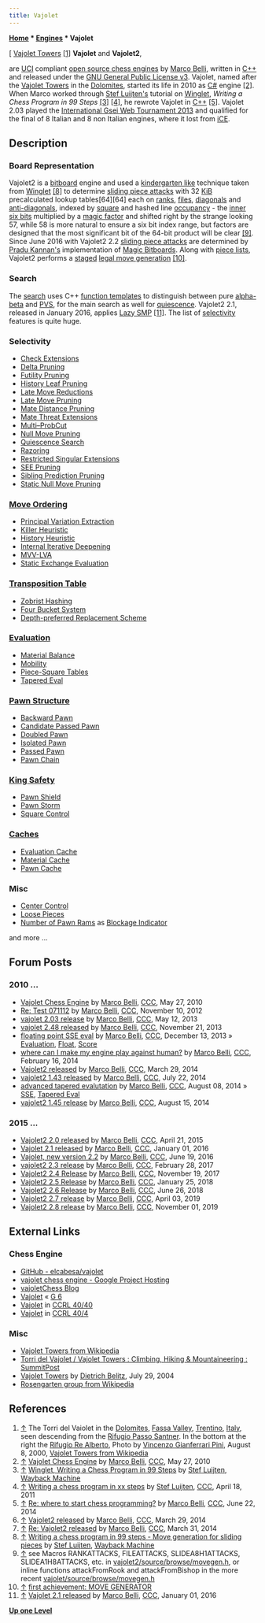 ```yaml
---
title: Vajolet
---
```

**[Home](Home "Home") \* [Engines](Engines "Engines") \* Vajolet**



[ [Vajolet Towers](https://en.wikipedia.org/wiki/Vajolet_Towers) <a id="cite-note-1" href="#cite-ref-1">[1]</a>
**Vajolet** and **Vajolet2**,  

are [UCI](UCI "UCI") compliant [open source chess engines](Category:Open_Source "Category:Open Source") by [Marco Belli](Marco_Belli "Marco Belli"), written in [C++](Cpp "Cpp") and released under the [GNU General Public License v3](Free_Software_Foundation#GPL "Free Software Foundation"). Vajolet, named after the [Vajolet Towers](https://en.wikipedia.org/wiki/Vajolet_Towers) in the [Dolomites](https://en.wikipedia.org/wiki/Dolomites), started its life in 2010 as [C#](C_sharp "C sharp") engine <a id="cite-note-2" href="#cite-ref-2">[2]</a>. When Marco worked through [Stef Luijten's](index.php?title=Stef_Luijten&action=edit&redlink=1 "Stef Luijten (page does not exist)") tutorial on [Winglet](Winglet "Winglet"), *Writing a Chess Program in 99 Steps* <a id="cite-note-3" href="#cite-ref-3">[3]</a> <a id="cite-note-4" href="#cite-ref-4">[4]</a>, he rewrote Vajolet in [C++](Cpp "Cpp") <a id="cite-note-5" href="#cite-ref-5">[5]</a>. Vajolet 2.03 played the [International Gsei Web Tournament 2013](IGWT_2013 "IGWT 2013") and qualified for the final of 8 Italian and 8 non Italian engines, where it lost from [iCE](ICE "ICE"). 



## Description


### Board Representation


Vajolet2 is a [bitboard](Bitboards "Bitboards") engine and used a [kindergarten like](Kindergarten_Bitboards "Kindergarten Bitboards") technique taken from [Winglet](Winglet "Winglet") <a id="cite-note-8" href="#cite-ref-8">[8]</a> to determine [sliding piece attacks](Sliding_Piece_Attacks "Sliding Piece Attacks") with 32 [KiB](https://en.wikipedia.org/wiki/Kibibyte) precalculated lookup tables[64][64] each on [ranks](Ranks "Ranks"), [files](Files "Files"), [diagonals](Diagonals "Diagonals") and [anti-diagonals](Anti-Diagonals "Anti-Diagonals"), indexed by [square](Squares "Squares") and hashed line [occupancy](Occupancy "Occupancy") - the [inner six bits](First_Rank_Attacks#TheOuterSquares "First Rank Attacks") multiplied by a [magic factor](Magic_Bitboards "Magic Bitboards") and shifted right by the strange looking 57, while 58 is more natural to ensure a six bit index range, but factors are designed that the most significant bit of the 64-bit product will be clear <a id="cite-note-9" href="#cite-ref-9">[9]</a>. Since June 2016 with Vajolet2 2.2 [sliding piece attacks](Sliding_Piece_Attacks "Sliding Piece Attacks") are determined by [Pradu Kannan's](Pradu_Kannan "Pradu Kannan") implementation of [Magic Bitboards](Magic_Bitboards "Magic Bitboards"). Along with [piece lists](Piece-Lists "Piece-Lists"), Vajolet2 performs a [staged](Move_Generation#Staged "Move Generation") [legal move generation](Move_Generation#Legal "Move Generation") <a id="cite-note-10" href="#cite-ref-10">[10]</a>. 



### Search


The [search](Search "Search") uses C++ [function templates](https://en.wikipedia.org/wiki/Template_%28C%2B%2B%29#Function_templates) to distinguish between pure [alpha-beta](Alpha-Beta "Alpha-Beta") and [PVS](Principal_Variation_Search "Principal Variation Search"), for the main search as well for [quiescence](Quiescence_Search "Quiescence Search"). Vajolet2 2.1, released in January 2016, applies [Lazy SMP](Lazy_SMP "Lazy SMP") <a id="cite-note-11" href="#cite-ref-11">[11]</a>. The list of [selectivity](Selectivity "Selectivity") features is quite huge.



### Selectivity


* [Check Extensions](Check_Extensions "Check Extensions")
* [Delta Pruning](Delta_Pruning "Delta Pruning")
* [Futility Pruning](Futility_Pruning "Futility Pruning")
* [History Leaf Pruning](History_Leaf_Pruning "History Leaf Pruning")
* [Late Move Reductions](Late_Move_Reductions "Late Move Reductions")
* [Late Move Pruning](Futility_Pruning#MoveCountBasedPruning "Futility Pruning")
* [Mate Distance Pruning](Mate_Distance_Pruning "Mate Distance Pruning")
* [Mate Threat Extensions](Mate_Threat_Extensions "Mate Threat Extensions")
* [Multi–ProbCut](ProbCut#MPC "ProbCut")
* [Null Move Pruning](Null_Move_Pruning "Null Move Pruning")
* [Quiescence Search](Quiescence_Search "Quiescence Search")
* [Razoring](Razoring "Razoring")
* [Restricted Singular Extensions](Singular_Extensions#RestrictedSE "Singular Extensions")
* [SEE Pruning](Static_Exchange_Evaluation "Static Exchange Evaluation")
* [Sibling Prediction Pruning](Sibling_Prediction_Pruning "Sibling Prediction Pruning")
* [Static Null Move Pruning](Reverse_Futility_Pruning "Reverse Futility Pruning")


### [Move Ordering](Move_Ordering "Move Ordering")


* [Principal Variation Extraction](Principal_Variation "Principal Variation")
* [Killer Heuristic](Killer_Heuristic "Killer Heuristic")
* [History Heuristic](History_Heuristic "History Heuristic")
* [Internal Iterative Deepening](Internal_Iterative_Deepening "Internal Iterative Deepening")
* [MVV-LVA](MVV-LVA "MVV-LVA")
* [Static Exchange Evaluation](Static_Exchange_Evaluation "Static Exchange Evaluation")


### [Transposition Table](Transposition_Table "Transposition Table")


* [Zobrist Hashing](Zobrist_Hashing "Zobrist Hashing")
* [Four Bucket System](Transposition_Table#Bucket "Transposition Table")
* [Depth-preferred Replacement Scheme](Transposition_Table#ReplacementStrategies "Transposition Table")


### [Evaluation](Evaluation "Evaluation")


* [Material Balance](Material#Balance "Material")
* [Mobility](Mobility "Mobility")
* [Piece-Square Tables](Piece-Square_Tables "Piece-Square Tables")
* [Tapered Eval](Tapered_Eval "Tapered Eval")


### [Pawn Structure](Pawn_Structure "Pawn Structure")


* [Backward Pawn](Backward_Pawn "Backward Pawn")
* [Candidate Passed Pawn](Candidate_Passed_Pawn "Candidate Passed Pawn")
* [Doubled Pawn](Doubled_Pawn "Doubled Pawn")
* [Isolated Pawn](Isolated_Pawn "Isolated Pawn")
* [Passed Pawn](Passed_Pawn "Passed Pawn")
* [Pawn Chain](Pawn_Chain "Pawn Chain")


### [King Safety](King_Safety "King Safety")


* [Pawn Shield](King_Safety#PawnShield "King Safety")
* [Pawn Storm](King_Safety#PawnStorm "King Safety")
* [Square Control](King_Safety#SquareControl "King Safety")


### [Caches](Hash_Table "Hash Table")


* [Evaluation Cache](Evaluation_Hash_Table "Evaluation Hash Table")
* [Material Cache](Material_Hash_Table "Material Hash Table")
* [Pawn Cache](Pawn_Hash_Table "Pawn Hash Table")


### Misc


* [Center Control](Center_Control "Center Control")
* [Loose Pieces](Loose_Piece "Loose Piece")
* [Number of Pawn Rams](Pawn_Rams_(Bitboards) "Pawn Rams (Bitboards)") as [Blockage Indicator](Blockage_Detection "Blockage Detection")


 and more ...
## Forum Posts


### 2010 ...


* [Vajolet Chess Engine](http://www.talkchess.com/forum/viewtopic.php?t=34545) by [Marco Belli](Marco_Belli "Marco Belli"), [CCC](CCC "CCC"), May 27, 2010
* [Re: Test 071112](http://www.talkchess.com/forum/viewtopic.php?t=45918&start=4) by [Marco Belli](Marco_Belli "Marco Belli"), [CCC](CCC "CCC"), November 10, 2012
* [vajolet 2.03 release](http://www.talkchess.com/forum/viewtopic.php?t=47974) by [Marco Belli](Marco_Belli "Marco Belli"), [CCC](CCC "CCC"), May 12, 2013
* [vajolet 2.48 released](http://www.talkchess.com/forum/viewtopic.php?t=50170) by [Marco Belli](Marco_Belli "Marco Belli"), [CCC](CCC "CCC"), November 21, 2013
* [floating point SSE eval](http://www.talkchess.com/forum/viewtopic.php?t=50472) by [Marco Belli](Marco_Belli "Marco Belli"), [CCC](CCC "CCC"), December 13, 2013 » [Evaluation](Evaluation "Evaluation"), [Float](Float "Float"), [Score](Score "Score")
* [where can I make my engine play against human?](http://www.talkchess.com/forum/viewtopic.php?t=51302) by [Marco Belli](Marco_Belli "Marco Belli"), [CCC](CCC "CCC"), February 16, 2014
* [Vajolet2 released](http://www.talkchess.com/forum/viewtopic.php?t=51786) by [Marco Belli](Marco_Belli "Marco Belli"), [CCC](CCC "CCC"), March 29, 2014
* [vajolet2 1.43 released](http://www.talkchess.com/forum/viewtopic.php?t=53048) by [Marco Belli](Marco_Belli "Marco Belli"), [CCC](CCC "CCC"), July 22, 2014
* [advanced tapered evalutation](http://www.talkchess.com/forum/viewtopic.php?t=53220) by [Marco Belli](Marco_Belli "Marco Belli"), [CCC](CCC "CCC"), August 08, 2014 » [SSE](SSE "SSE"), [Tapered Eval](Tapered_Eval "Tapered Eval")
* [vajolet2 1.45 release](http://www.talkchess.com/forum/viewtopic.php?t=53299) by [Marco Belli](Marco_Belli "Marco Belli"), [CCC](CCC "CCC"), August 15, 2014


### 2015 ...


* [Vajolet2 2.0 released](http://www.talkchess.com/forum/viewtopic.php?t=56086) by [Marco Belli](Marco_Belli "Marco Belli"), [CCC](CCC "CCC"), April 21, 2015
* [Vajolet 2.1 released](http://www.talkchess.com/forum/viewtopic.php?t=58762) by [Marco Belli](Marco_Belli "Marco Belli"), [CCC](CCC "CCC"), January 01, 2016
* [Vajolet, new version 2.2](http://www.talkchess.com/forum/viewtopic.php?t=60535) by [Marco Belli](Marco_Belli "Marco Belli"), [CCC](CCC "CCC"), June 19, 2016
* [vajolet2 2.3 release](http://www.talkchess.com/forum/viewtopic.php?t=63301) by [Marco Belli](Marco_Belli "Marco Belli"), [CCC](CCC "CCC"), February 28, 2017
* [Vajolet2 2.4 Release](http://www.talkchess.com/forum/viewtopic.php?t=65770) by [Marco Belli](Marco_Belli "Marco Belli"), [CCC](CCC "CCC"), November 19, 2017
* [Vajolet2 2.5 Release](http://www.talkchess.com/forum/viewtopic.php?t=66412) by [Marco Belli](Marco_Belli "Marco Belli"), [CCC](CCC "CCC"), January 25, 2018
* [Vajolet2 2.6 Release](http://www.talkchess.com/forum3/viewtopic.php?f=2&t=67828) by [Marco Belli](Marco_Belli "Marco Belli"), [CCC](CCC "CCC"), June 26, 2018
* [Vajolet2 2.7 release](http://www.talkchess.com/forum3/viewtopic.php?f=2&t=70403) by [Marco Belli](Marco_Belli "Marco Belli"), [CCC](CCC "CCC"), April 03, 2019
* [Vajolet2 2.8 release](http://www.talkchess.com/forum3/viewtopic.php?f=2&t=72225) by [Marco Belli](Marco_Belli "Marco Belli"), [CCC](CCC "CCC"), November 01, 2019


## External Links


### Chess Engine


* [GitHub - elcabesa/vajolet](https://github.com/elcabesa/vajolet/)
* [vajolet chess engine - Google Project Hosting](https://code.google.com/p/vajolet/)
* [vajoletChess Blog](http://vajoletchess.blogspot.it/)
* [Vajolet](http://www.g-sei.org/category/chess-engines/vajolet/) « [G 6](G_6 "G 6")
* [Vajolet](http://www.computerchess.org.uk/ccrl/4040/cgi/compare_engines.cgi?family=Vajolet&print=Rating+list&print=Results+table&print=LOS+table&print=Ponder+hit+table&print=Eval+difference+table&print=Comopp+gamenum+table&print=Overlap+table&print=Score+with+common+opponents) in [CCRL 40/40](CCRL "CCRL")
* [Vajolet](http://www.computerchess.org.uk/ccrl/404/cgi/compare_engines.cgi?family=Vajolet&print=Rating+list&print=Results+table&print=LOS+table&print=Ponder+hit+table&print=Eval+difference+table&print=Comopp+gamenum+table&print=Overlap+table&print=Score+with+common+opponents) in [CCRL 40/4](CCRL "CCRL")


### Misc


* [Vajolet Towers from Wikipedia](https://en.wikipedia.org/wiki/Vajolet_Towers)
* [Torri del Vajolet / Vajolet Towers : Climbing, Hiking & Mountaineering : SummitPost](http://www.summitpost.org/torri-del-vajolet-vajolet-towers/150951)
* [Vajolet Towers](http://physics-server.uoregon.edu/~belitz/db_virtual/db_climbing/peaks/vajolet_towers.html) by [Dietrich Belitz](http://physics-server.uoregon.edu/~belitz/), July 29, 2004
* [Rosengarten group from Wikipedia](https://en.wikipedia.org/wiki/Rosengarten_group)


## References


1. <a id="cite-ref-1" href="#cite-note-1">↑</a> The Torri del Vaiolet in the [Dolomites](https://en.wikipedia.org/wiki/Dolomites), [Fassa Valley](https://en.wikipedia.org/w/index.php?title=Fassa_Valley), [Trentino](https://en.wikipedia.org/wiki/Trentino), [Italy](https://en.wikipedia.org/wiki/Italy), seen descending from the [Rifugio Passo Santner](https://it.wikipedia.org/wiki/Rifugio_Passo_Santner). In the bottom at the right the [Rifugio Re Alberto](https://it.wikipedia.org/wiki/Rifugio_Re_Alberto), Photo by [Vincenzo Gianferrari Pini](http://commons.wikimedia.org/wiki/User:Vincenzo_Gianferrari_Pini), August 8, 2000, [Vajolet Towers from Wikipedia](https://en.wikipedia.org/wiki/Vajolet_Towers)
2. <a id="cite-ref-2" href="#cite-note-2">↑</a> [Vajolet Chess Engine](http://www.talkchess.com/forum/viewtopic.php?t=34545) by [Marco Belli](Marco_Belli "Marco Belli"), [CCC](CCC "CCC"), May 27, 2010
3. <a id="cite-ref-3" href="#cite-note-3">↑</a> [Winglet, Writing a Chess Program in 99 Steps](http://web.archive.org/web/20120621100214/http://www.sluijten.com/winglet/) by [Stef Luijten](index.php?title=Stef_Luijten&action=edit&redlink=1 "Stef Luijten (page does not exist)"), [Wayback Machine](https://en.wikipedia.org/wiki/Wayback_Machine)
4. <a id="cite-ref-4" href="#cite-note-4">↑</a> [Writing a chess program in xx steps](http://www.talkchess.com/forum/viewtopic.php?t=38787) by [Stef Luijten](index.php?title=Stef_Luijten&action=edit&redlink=1 "Stef Luijten (page does not exist)"), [CCC](CCC "CCC"), April 18, 2011
5. <a id="cite-ref-5" href="#cite-note-5">↑</a> [Re: where to start chess programming?](http://www.talkchess.com/forum/viewtopic.php?t=52709&start=18) by [Marco Belli](Marco_Belli "Marco Belli"), [CCC](CCC "CCC"), June 22, 2014
6. <a id="cite-ref-6" href="#cite-note-6">↑</a> [Vajolet2 released](http://www.talkchess.com/forum/viewtopic.php?t=51786) by [Marco Belli](Marco_Belli "Marco Belli"), [CCC](CCC "CCC"), March 29, 2014
7. <a id="cite-ref-7" href="#cite-note-7">↑</a> [Re: Vajolet2 released](http://www.talkchess.com/forum/viewtopic.php?t=51786&start=22) by [Marco Belli](Marco_Belli "Marco Belli"), [CCC](CCC "CCC"), March 31, 2014
8. <a id="cite-ref-8" href="#cite-note-8">↑</a> [Writing a chess program in 99 steps - Move generation for sliding pieces](http://web.archive.org/web/20120621060943/http://www.sluijten.com/winglet/11movegen03.htm#Move_generation_for_sliding_pieces_-_magic_bitboards_) by [Stef Luijten](index.php?title=Stef_Luijten&action=edit&redlink=1 "Stef Luijten (page does not exist)"), [Wayback Machine](https://en.wikipedia.org/wiki/Wayback_Machine)
9. <a id="cite-ref-9" href="#cite-note-9">↑</a> see Macros RANKATTACKS, FILEATTACKS, SLIDEA8H1ATTACKS, SLIDEA1H8ATTACKS, etc. in [vajolet2/source/browse/movegen.h](https://code.google.com/p/vajolet2/source/browse/movegen.h), or inline functions attackFromRook and attackFromBishop in the more recent [vajolet/source/browse/movegen.h](https://code.google.com/p/vajolet/source/browse/movegen.h)
10. <a id="cite-ref-10" href="#cite-note-10">↑</a> [first achievement: MOVE GENERATOR](http://vajoletchess.blogspot.it/2013/11/first-achievement-move-generator.html)
11. <a id="cite-ref-11" href="#cite-note-11">↑</a> [Vajolet 2.1 released](http://www.talkchess.com/forum/viewtopic.php?t=58762) by [Marco Belli](Marco_Belli "Marco Belli"), [CCC](CCC "CCC"), January 01, 2016

**[Up one Level](Engines "Engines")**







 

